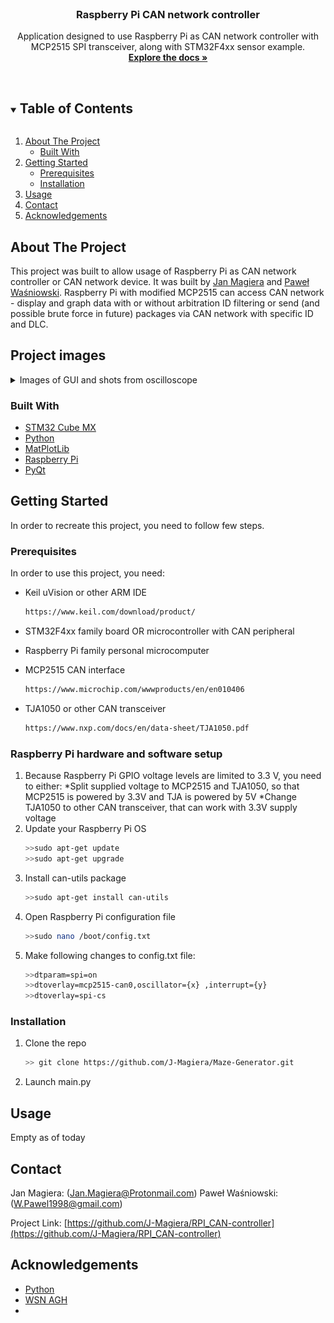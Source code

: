 <!-- PROJECT SHIELDS -->
<!--
*** I'm using markdown "reference style" links for readability.
*** Reference links are enclosed in brackets [ ] instead of parentheses ( ).
*** See the bottom of this document for the declaration of the reference variables
*** for contributors-url, forks-url, etc. This is an optional, concise syntax you may use.
*** https://www.markdownguide.org/basic-syntax/#reference-style-links
-->






<!-- PROJECT LOGO -->
<br />
<p align="center">
  <a href="https://github.com/J-Magiera/RPI_CAN-controller">

  </a>

  <h3 align="center">Raspberry Pi CAN network controller</h3>

  <p align="center">
    Application designed to use Raspberry Pi as CAN network controller with MCP2515 SPI transceiver, along with STM32F4xx sensor example.
    <br />
    <a href="https://github.com/J-Magiera/RPI_CAN-controller"><strong>Explore the docs »</strong></a>
    <br />
    <br />
  </p>
</p>



<!-- TABLE OF CONTENTS -->
<details open="open">
  <summary><h2 style="display: inline-block">Table of Contents</h2></summary>
  <ol>
    <li>
      <a href="#about-the-project">About The Project</a>
      <ul>
        <li><a href="#built-with">Built With</a></li>
      </ul>
    </li>
    <li>
      <a href="#getting-started">Getting Started</a>
      <ul>
        <li><a href="#prerequisites">Prerequisites</a></li>
        <li><a href="#installation">Installation</a></li>
      </ul>
    </li>
    <li><a href="#usage">Usage</a></li>
    <li><a href="#contact">Contact</a></li>
    <li><a href="#acknowledgements">Acknowledgements</a></li>
  </ol>
</details>



<!-- ABOUT THE PROJECT -->
## About The Project

This project was built to allow usage of Raspberry Pi as CAN network controller or CAN network device.
It was built by [Jan Magiera](https://github.com/J-Magiera) and [Paweł Waśniowski](https://github.com/wisnia1998).
Raspberry Pi with modified MCP2515 can access CAN network - display and graph data with or without arbitration ID filtering
or send (and possible brute force in future) packages via CAN network with specific ID and DLC.

## Project images

<details>
  <summary>Images of GUI and shots from oscilloscope</summary>
     <h3 align="left">Application's Graphical User Interface</br>
     <img src="images/GUI_example.png" alt="Scanned object" width="400" height="400"></br></br>
     <img src="images/GUI_example2.png" alt="Scanned object" width="400" height="400"></br></br>
      Shots from oscilloscope</br>
     <img src="images/OSC1.png" alt="Scanned object top view" width="400" height="400"></br></br>
     <img src="images/OSC2.png" alt="Scanned object side view" width="400" height="400"></br></br>
     <img src="images/OSC3.png" alt="Scanned object side view" width="400" height="400"></br></br>
     </h3>
</details>

### Built With

* [STM32 Cube MX](https://www.st.com/en/development-tools/stm32cubemx.html)
* [Python](https://www.python.org/)
* [MatPlotLib](https://matplotlib.org/)
* [Raspberry Pi](https://www.raspberrypi.org/)
* [PyQt](https://www.qt.io/)





<!-- GETTING STARTED -->
## Getting Started

In order to recreate this project, you need to follow few steps.

### Prerequisites

In order to use this project, you need:
* Keil uVision or other ARM IDE
  ```sh
  https://www.keil.com/download/product/
  ```
* STM32F4xx family board OR microcontroller with CAN peripheral

* Raspberry Pi family personal microcomputer

* MCP2515 CAN interface
  ```sh
  https://www.microchip.com/wwwproducts/en/en010406
  ```
* TJA1050 or other CAN transceiver
  ```sh
  https://www.nxp.com/docs/en/data-sheet/TJA1050.pdf
  ```

### Raspberry Pi hardware and software setup

1. Because Raspberry Pi GPIO voltage levels are limited to 3.3 V, you need to either:
	*Split supplied voltage to MCP2515 and TJA1050, so that MCP2515 is powered by 3.3V and TJA is powered by 5V
	*Change TJA1050 to other CAN transceiver, that can work with 3.3V supply voltage
2. Update your Raspberry Pi OS
   ```sh
   >>sudo apt-get update
   >>sudo apt-get upgrade
   ```
3. Install can-utils package
   ```sh
   >>sudo apt-get install can-utils
   ```
4. Open Raspberry Pi configuration file
   ```sh
   >>sudo nano /boot/config.txt
   ``` 
5. Make following changes to config.txt file:
   ```sh
   >>dtparam=spi=on
   >>dtoverlay=mcp2515-can0,oscillator={x} ,interrupt={y}
   >>dtoverlay=spi-cs
   ```
	

### Installation

1. Clone the repo
   ```sh
   >> git clone https://github.com/J-Magiera/Maze-Generator.git
   ```
2. Launch main.py


<!-- USAGE EXAMPLES -->
## Usage

Empty as of today




<!-- CONTACT -->
## Contact

Jan Magiera: (Jan.Magiera@Protonmail.com)
Paweł Waśniowski: (W.Pawel1998@gmail.com)

Project Link: [https://github.com/J-Magiera/RPI_CAN-controller](https://github.com/J-Magiera/RPI_CAN-controller)



<!-- ACKNOWLEDGEMENTS -->
## Acknowledgements

* [Python](https://www.python.org/)
* [WSN AGH](http://www.wsn.agh.edu.pl/)
* []()






